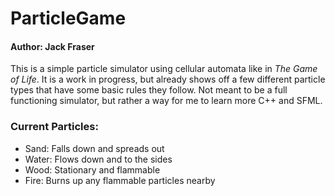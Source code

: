 # ParticleGame

#### Author: Jack Fraser

This is a simple particle simulator using cellular automata like in *The Game of Life*.
It is a work in progress, but already shows off a few different particle types that have some
basic rules they follow. Not meant to be a full functioning simulator, but rather a way for me
to learn more C++ and SFML.

### Current Particles:

* Sand: Falls down and spreads out
* Water: Flows down and to the sides
* Wood: Stationary and flammable
* Fire: Burns up any flammable particles nearby
